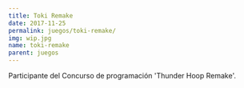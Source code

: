 ```yaml
---
title: Toki Remake
date: 2017-11-25
permalink: juegos/toki-remake/
img: wip.jpg
name: toki-remake
parent: juegos
---
```


Participante del Concurso de programación 'Thunder Hoop Remake'.
